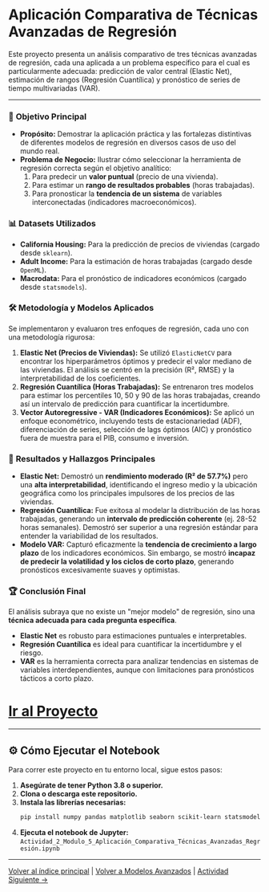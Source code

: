 # Aplicación Comparativa de Técnicas Avanzadas de Regresión

Este proyecto presenta un análisis comparativo de tres técnicas avanzadas de regresión, cada una aplicada a un problema específico para el cual es particularmente adecuada: predicción de valor central (Elastic Net), estimación de rangos (Regresión Cuantílica) y pronóstico de series de tiempo multivariadas (VAR).

---

### 🎯 **Objetivo Principal**
- **Propósito:** Demostrar la aplicación práctica y las fortalezas distintivas de diferentes modelos de regresión en diversos casos de uso del mundo real.
- **Problema de Negocio:** Ilustrar cómo seleccionar la herramienta de regresión correcta según el objetivo analítico:
    1. Para predecir un **valor puntual** (precio de una vivienda).
    2. Para estimar un **rango de resultados probables** (horas trabajadas).
    3. Para pronosticar la **tendencia de un sistema** de variables interconectadas (indicadores macroeconómicos).

### 📊 **Datasets Utilizados**
- **California Housing:** Para la predicción de precios de viviendas (cargado desde `sklearn`).
- **Adult Income:** Para la estimación de horas trabajadas (cargado desde `OpenML`).
- **Macrodata:** Para el pronóstico de indicadores económicos (cargado desde `statsmodels`).

### 🛠️ **Metodología y Modelos Aplicados**
Se implementaron y evaluaron tres enfoques de regresión, cada uno con una metodología rigurosa:
1.  **Elastic Net (Precios de Viviendas):** Se utilizó `ElasticNetCV` para encontrar los hiperparámetros óptimos y predecir el valor mediano de las viviendas. El análisis se centró en la precisión (R², RMSE) y la interpretabilidad de los coeficientes.
2.  **Regresión Cuantílica (Horas Trabajadas):** Se entrenaron tres modelos para estimar los percentiles 10, 50 y 90 de las horas trabajadas, creando así un intervalo de predicción para cuantificar la incertidumbre.
3.  **Vector Autoregressive - VAR (Indicadores Económicos):** Se aplicó un enfoque econométrico, incluyendo tests de estacionariedad (ADF), diferenciación de series, selección de lags óptimos (AIC) y pronóstico fuera de muestra para el PIB, consumo e inversión.

### 🚀 **Resultados y Hallazgos Principales**
- **Elastic Net:** Demostró un **rendimiento moderado (R² de 57.7%)** pero una **alta interpretabilidad**, identificando el ingreso medio y la ubicación geográfica como los principales impulsores de los precios de las viviendas.
- **Regresión Cuantílica:** Fue exitosa al modelar la distribución de las horas trabajadas, generando un **intervalo de predicción coherente** (ej. 28-52 horas semanales). Demostró ser superior a una regresión estándar para entender la variabilidad de los resultados.
- **Modelo VAR:** Capturó eficazmente la **tendencia de crecimiento a largo plazo** de los indicadores económicos. Sin embargo, se mostró **incapaz de predecir la volatilidad y los ciclos de corto plazo**, generando pronósticos excesivamente suaves y optimistas.

### 🏆 **Conclusión Final**
El análisis subraya que no existe un "mejor modelo" de regresión, sino una **técnica adecuada para cada pregunta específica**.
- **Elastic Net** es robusto para estimaciones puntuales e interpretables.
- **Regresión Cuantílica** es ideal para cuantificar la incertidumbre y el riesgo.
- **VAR** es la herramienta correcta para analizar tendencias en sistemas de variables interdependientes, aunque con limitaciones para pronósticos tácticos a corto plazo.

# [**Ir al Proyecto**](../Actividad_2_Comparativa_Regresion/Actividad_2_Modulo_5_Aplicación_Comparativa_Técnicas_Avanzadas_Regresión.ipynb)

---

## ⚙️ **Cómo Ejecutar el Notebook**

Para correr este proyecto en tu entorno local, sigue estos pasos:

1.  **Asegúrate de tener Python 3.8 o superior.**
2.  **Clona o descarga este repositorio.**
3.  **Instala las librerías necesarias:**
    ```bash
    pip install numpy pandas matplotlib seaborn scikit-learn statsmodels
    ```
4.  **Ejecuta el notebook de Jupyter:**
    `Actividad_2_Modulo_5_Aplicación_Comparativa_Técnicas_Avanzadas_Regresión.ipynb`

---

[Volver al índice principal](../../README.md) | [Volver a Modelos Avanzados](../README.md) | [Actividad Siguiente →](../Actividad_3_Boosting_Bagging/README.md)

